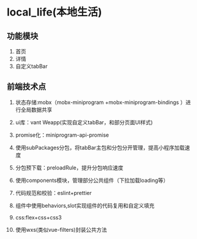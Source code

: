 # local_life(本地生活)

## 功能模块
1. 首页
2. 详情
3. 自定义tabBar


## 前端技术点

1. 状态存储:mobx（mobx-miniprogram
+mobx-miniprogram-bindings
）进行全局数据共享

2. ui库：vant Weapp(实现自定义tabBar，和部分页面UI样式)

3. promise化：miniprogram-api-promise

4. 使用subPackages分包，将tabBar主包和分包分开管理，提高小程序加载速度

5. 分包预下载：preloadRule，提升分包响应速度

6. 使用components模块，管理部分公共组件（下拉加载loading等）

7. 代码规范和校验：eslint+prettier

8. 组件中使用behaviors,slot实现组件的代码复用和自定义填充

9. css:flex+css+css3

10. 使用wxs(类似vue-filters)封装公共方法
